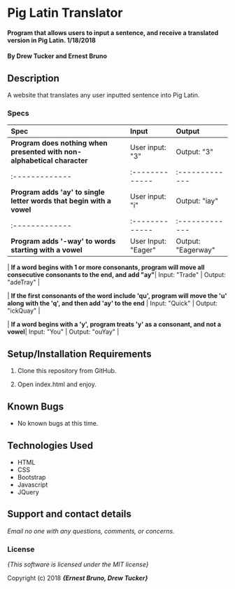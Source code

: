 # Pig Latin Translator

#### Program that allows users to input a sentence, and receive a translated version in Pig Latin. 1/18/2018

#### By **Drew Tucker and Ernest Bruno**

## Description

A website that translates any user inputted sentence into Pig Latin.


### Specs
| Spec | Input | Output |
| :-------------     | :------------- | :------------- |
| **Program does nothing when presented with non-alphabetical character**| User input: "3" | Output: "3" |
| :-------------     | :------------- | :------------- |
| **Program adds 'ay' to single letter words that begin with a vowel** | User input: "i" | Output: "iay" |
| :-------------     | :------------- | :------------- |
| **Program adds '-way' to words starting with a vowel**| User Input: "Eager" | Output: "Eagerway" |

| **If a word begins with 1 or more consonants, program will move all consecutive consonants to the end, and add "ay"**| Input: "Trade" | Output: "adeTray" |

| **If the first consonants of the word include 'qu', program will move the 'u' along with the 'q', and then add 'ay' to the end** | Input: "Quick" | Output: "ickQuay" |

| **If a word begins with a 'y', program treats 'y' as a consonant, and not a vowel**| Input: "You" | Output: "ouYay" |

## Setup/Installation Requirements

1. Clone this repository from GitHub.

2. Open index.html and enjoy.

## Known Bugs
* No known bugs at this time.

## Technologies Used
* HTML
* CSS
* Bootstrap
* Javascript
* JQuery

## Support and contact details

_Email no one with any questions, comments, or concerns._

### License

*{This software is licensed under the MIT license}*

Copyright (c) 2018 **_{Ernest Bruno, Drew Tucker}_**
